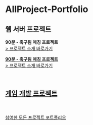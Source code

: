 # AllProject-Portfolio
## 웹 서버 프로젝트
**90분 - 축구팀 매칭 프로젝트**<br>
<a href = "https://github.com/guluming/90minuteproject">> 프로젝트 소개 바로가기<br>

**90분 - 축구팀 매칭 프로젝트**<br>
<a href = "https://github.com/guluming/90minuteproject">> 프로젝트 소개 바로가기<br>
<br><br>
## 게임 개발 프로젝트
<br><br>
참여한 모든 프로젝트 포트폴리오
